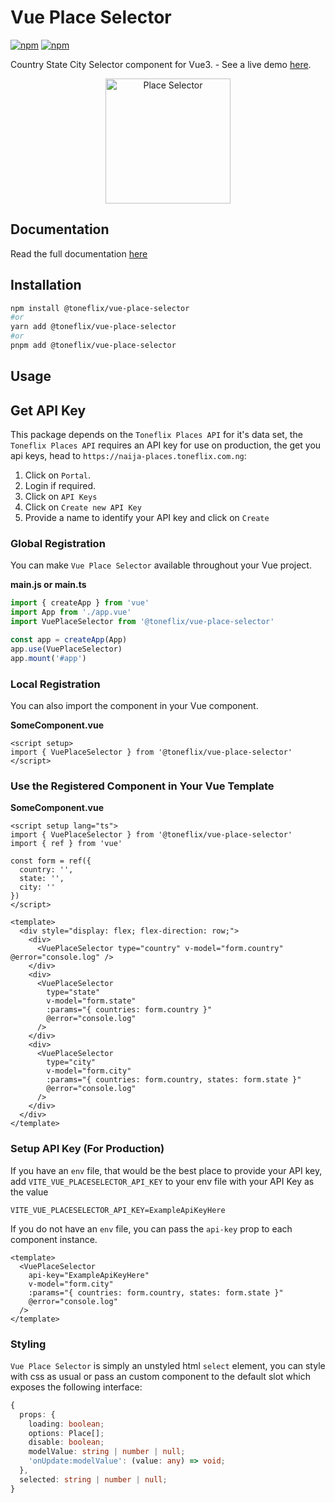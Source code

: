 # Vue Place Selector

[![npm](https://img.shields.io/npm/v/@toneflix/vue-place-selector.svg?style=flat-square)](https://www.npmjs.com/package/@toneflix/vue-place-selector)
[![npm](https://img.shields.io/npm/dt/@toneflix/vue-place-selector.svg?style=flat-square)](https://www.npmjs.com/package/@toneflix/vue-place-selector)

Country State City Selector component for Vue3. - See a live demo [here](https://toneflix.github.io/vue-component-pack/vue-place-selector/demo.html).

<p align="center">
    <img width="200" src="https://toneflix.github.io/vue-component-pack/vue-place-selector/images/banner.png" alt="Place Selector">
    <!--<img width="200" src="https://vuejs.org/images/logo.png" alt="Vue.js">-->
</p>

## Documentation

Read the full documentation [here](https://toneflix.github.io/vue-component-pack/vue-place-selector/)

## Installation

```bash
npm install @toneflix/vue-place-selector
#or
yarn add @toneflix/vue-place-selector
#or
pnpm add @toneflix/vue-place-selector
```

## Usage

## Get API Key

This package depends on the `Toneflix Places API` for it's data set, the `Toneflix Places API` requires an API key for use on production, the get you api keys, head to `https://naija-places.toneflix.com.ng`:

1. Click on `Portal`.
2. Login if required.
3. Click on `API Keys`
4. Click on `Create new API Key`
5. Provide a name to identify your API key and click on `Create`

### Global Registration

You can make `Vue Place Selector` available throughout your Vue project.

**main.js or main.ts**

```js
import { createApp } from 'vue'
import App from './app.vue'
import VuePlaceSelector from '@toneflix/vue-place-selector'

const app = createApp(App)
app.use(VuePlaceSelector)
app.mount('#app')
```

### Local Registration

You can also import the component in your Vue component.

**SomeComponent.vue**

```vue
<script setup>
import { VuePlaceSelector } from '@toneflix/vue-place-selector'
</script>
```

### Use the Registered Component in Your Vue Template

**SomeComponent.vue**

```vue
<script setup lang="ts">
import { VuePlaceSelector } from '@toneflix/vue-place-selector'
import { ref } from 'vue'

const form = ref({
  country: '',
  state: '',
  city: ''
})
</script>

<template>
  <div style="display: flex; flex-direction: row;">
    <div>
      <VuePlaceSelector type="country" v-model="form.country" @error="console.log" />
    </div>
    <div>
      <VuePlaceSelector
        type="state"
        v-model="form.state"
        :params="{ countries: form.country }"
        @error="console.log"
      />
    </div>
    <div>
      <VuePlaceSelector
        type="city"
        v-model="form.city"
        :params="{ countries: form.country, states: form.state }"
        @error="console.log"
      />
    </div>
  </div>
</template>
```

### Setup API Key (For Production)

If you have an `env` file, that would be the best place to provide your API key, add `VITE_VUE_PLACESELECTOR_API_KEY` to your env file with your API Key as the value

```env
VITE_VUE_PLACESELECTOR_API_KEY=ExampleApiKeyHere
```

If you do not have an `env` file, you can pass the `api-key` prop to each component instance.

```vue
<template>
  <VuePlaceSelector
    api-key="ExampleApiKeyHere"
    v-model="form.city"
    :params="{ countries: form.country, states: form.state }"
    @error="console.log"
  />
</template>
```

### Styling

`Vue Place Selector` is simply an unstyled html `select` element, you can style with css as usual or pass an custom component to the default slot which exposes the following interface:

```ts
{
  props: {
    loading: boolean;
    options: Place[];
    disable: boolean;
    modelValue: string | number | null;
    'onUpdate:modelValue': (value: any) => void;
  },
  selected: string | number | null;
}
```
